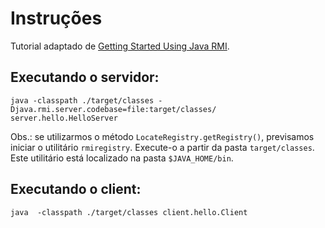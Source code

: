 # Instruções

Tutorial adaptado de [Getting Started Using Java RMI](https://docs.oracle.com/javase/8/docs/technotes/guides/rmi/hello/hello-world.html).

## Executando o servidor:
```
java -classpath ./target/classes -Djava.rmi.server.codebase=file:target/classes/ server.hello.HelloServer
```
Obs.: se utilizarmos o método `LocateRegistry.getRegistry()`, previsamos iniciar o utilitário `rmiregistry`. Execute-o a partir da pasta `target/classes`. Este utilitário está localizado na pasta `$JAVA_HOME/bin`.

## Executando o client:
```
java  -classpath ./target/classes client.hello.Client
```